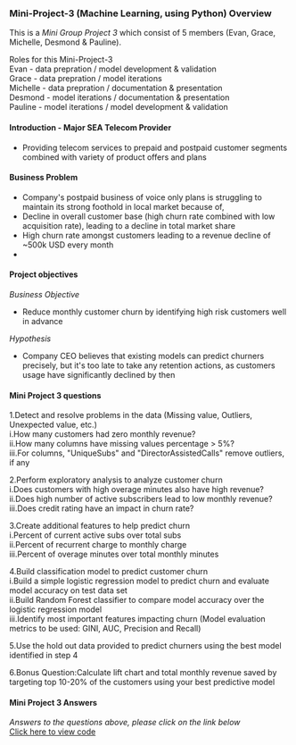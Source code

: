 ### Mini-Project-3 (Machine Learning, using Python) Overview

This is a _Mini Group Project 3_ which consist of 5 members (Evan, Grace, Michelle, Desmond & Pauline). <br>

Roles for this Mini-Project-3 <br>
Evan - data prepration / model development & validation <br>
Grace - data prepration / model iterations <br>
Michelle - data prepration / documentation & presentation  <br>
Desmond - model iterations / documentation & presentation <br>
Pauline - model iterations / model development & validation <br>

#### Introduction - Major SEA Telecom Provider
- Providing telecom services to prepaid and postpaid customer segments combined with variety of product offers and plans


#### Business Problem
- Company's postpaid business of voice only plans is struggling to maintain its strong foothold in local market because of,
- Decline in overall customer base (high churn rate combined with low acquisition rate), leading to a decline in total market share
- High churn rate amongst customers leading to a revenue decline of ~500k USD every month
- 
#### Project objectives
_Business Objective_
- Reduce monthly customer churn by identifying high risk customers well in advance

_Hypothesis_
- Company CEO believes that existing models can predict churners precisely, but it's too late to take any retention actions, as customers usage have significantly declined by then

#### Mini Project 3 questions

1.Detect and resolve problems in the data (Missing value, Outliers, Unexpected value, etc.) <br>
i.How many customers had zero monthly revenue? <br> 
ii.How many columns have missing values percentage > 5%? <br>
iii.For columns, "UniqueSubs" and "DirectorAssistedCalls" remove outliers, if any <br>

2.Perform exploratory analysis to analyze customer churn <br>
i.Does customers with high overage minutes also have high revenue? <br>
ii.Does high number of active subscribers lead to low monthly revenue? <br>
iii.Does credit rating have an impact in churn rate? <br>

3.Create additional features to help predict churn <br>
i.Percent of current active subs over total subs <br>
ii.Percent of recurrent charge to monthly charge <br>
iii.Percent of overage minutes over total monthly minutes <br>

4.Build classification model to predict customer churn <br>
i.Build a simple logistic regression model to predict churn and evaluate model accuracy on test data set <br>
ii.Build Random Forest classifier to compare model accuracy over the logistic regression model <br>
iii.Identify most important features impacting churn (Model evaluation metrics to be used: GINI, AUC, Precision and Recall) <br>

5.Use the hold out data provided to predict churners using the best model identified in step 4 <br>

6.Bonus Question:Calculate lift chart and total monthly revenue saved by targeting top 10-20% of the customers using your best predictive model <br>

#### Mini Project 3 Answers

*Answers to the questions above, please click on the link below* <br>
[Click here to view code]()
